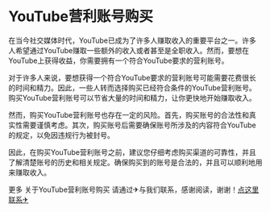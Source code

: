 # YouTube营利账号购买

在当今社交媒体时代，YouTube已成为了许多人赚取收入的重要平台之一。许多人希望通过YouTube赚取一些额外的收入或者甚至是全职收入。然而，要想在YouTube上获得收益，你需要拥有一个符合YouTube要求的营利账号。

对于许多人来说，要想获得一个符合YouTube要求的营利账号可能需要花费很长的时间和精力。因此，一些人转而选择购买已经符合条件的YouTube营利账号。购买YouTube营利账号可以节省大量的时间和精力，让你更快地开始赚取收入。

然而，购买YouTube营利账号也存在一定的风险。首先，购买账号的合法性和真实性需要谨慎考虑。其次，购买账号后需要确保账号所涉及的内容符合YouTube的规定，以免因违规行为被封号。

因此，在购买YouTube营利账号之前，建议您仔细考虑购买渠道的可靠性，并且了解清楚账号的历史和相关规定。确保购买到的账号是合法的，并且可以顺利地用来赚取收入。

更多 关于YouTube营利账号购买 请通过✈与我们联系，感谢阅读，谢谢！[点这里联系✈](https://t.me/pt99bot)